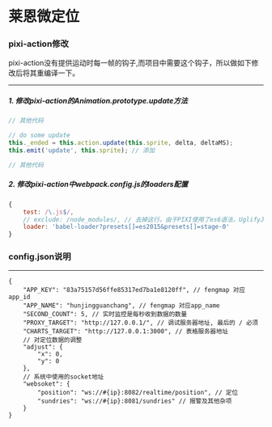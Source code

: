 # 莱恩微定位

### pixi-action修改

pixi-action没有提供运动时每一帧的钩子,而项目中需要这个钩子，所以做如下修改后将其重编译一下。

-------------------------------------

##### 1. 修改pixi-action的Animation.prototype.update方法
```js
// 其他代码

// do some update
this._ended = this.action.update(this.sprite, delta, deltaMS);
this.emit('update', this.sprite); // 添加

// 其他代码
```
##### 2. 修改pixi-action中webpack.config.js的loaders配置
```js
{
    test: /\.js$/,
    // exclude: /node_modules/, // 去掉这行。由于PIXI使用了es6语法，UglifyJsPlugin压缩时会报错
    loader: 'babel-loader?presets[]=es2015&presets[]=stage-0'
}
```

### config.json说明

---------------------------
    {
        "APP_KEY": "83a75157d56ffe85317ed7ba1e8120ff", // fengmap 对应app_id
        "APP_NAME": "hunjingguanchang", // fengmap 对应app_name
        "SECOND_COUNT": 5, // 实时监控是每秒收到数据的数量
        "PROXY_TARGET": "http://127.0.0.1/", // 调试服务器地址, 最后的 / 必须
        "CHARTS_TARGET": "http://127.0.0.1:3000", // 表格服务器地址
        // 对定位数据的调整
        "adjust": {
            "x": 0,
            "y": 0
        },
        // 系统中使用的socket地址
        "websoket": {
            "position": "ws://#{ip}:8082/realtime/position", // 定位
            "sundries": "ws://#{ip}:8081/sundries" // 报警及其他杂项
        }
    }

